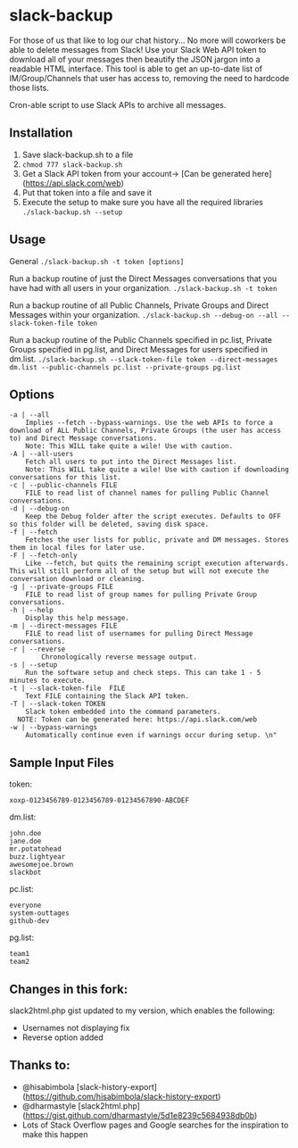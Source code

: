 # slack-backup
For those of us that like to log our chat history... No more will coworkers be able to delete messages from Slack! Use your Slack Web API token to download all of your messages then beautify the JSON jargon into a readable HTML interface. This tool is able to get an up-to-date list of IM/Group/Channels that user has access to, removing the need to hardcode those lists.

Cron-able script to use Slack APIs to archive all messages. 

## Installation
1. Save slack-backup.sh to a file
2. `chmod 777 slack-backup.sh`
3. Get a Slack API token from your account-> [Can be generated here] (https://api.slack.com/web)
4. Put that token into a file and save it
5. Execute the setup to make sure you have all the required libraries `./slack-backup.sh --setup`

## Usage
General  `./slack-backup.sh -t token [options]`

Run a backup routine of just the Direct Messages conversations that you have had with all users in your organization.
`./slack-backup.sh -t token`

Run a backup routine of all Public Channels, Private Groups and Direct Messages within your organization.
`./slack-backup.sh --debug-on --all --slack-token-file token`

Run a backup routine of the Public Channels specified in pc.list, Private Groups specified in pg.list, and Direct Messages for users specified in dm.list.
`./slack-backup.sh --slack-token-file token --direct-messages dm.list --public-channels pc.list --private-groups pg.list`

## Options
```
-a | --all
	Implies --fetch --bypass-warnings. Use the web APIs to force a download of ALL Public Channels, Private Groups (the user has access to) and Direct Message conversations.
	Note: This WILL take quite a wile! Use with caution.
-A | --all-users	
	Fetch all users to put into the Direct Messages list.
	Note: This WILL take quite a wile! Use with caution if downloading conversations for this list.
-c | --public-channels FILE 
	FILE to read list of channel names for pulling Public Channel conversations.
-d | --debug-on
	Keep the Debug folder after the script executes. Defaults to OFF so this folder will be deleted, saving disk space.
-f | --fetch
	Fetches the user lists for public, private and DM messages. Stores them in local files for later use. 
-F | --fetch-only
	Like --fetch, but quits the remaining script execution afterwards. This will still perform all of the setup but will not execute the conversation download or cleaning.
-g | --private-groups FILE 
	FILE to read list of group names for pulling Private Group conversations. 
-h | --help 
	Display this help message. 
-m | --direct-messages FILE 
	FILE to read list of usernames for pulling Direct Message conversations.
-r | --reverse 
		Chronologically reverse message output.
-s | --setup 
	Run the software setup and check steps. This can take 1 - 5 minutes to execute.
-t | --slack-token-file  FILE
	Text FILE containing the Slack API token. 
-T | --slack-token TOKEN 
	Slack token embedded into the command parameters.
  NOTE: Token can be generated here: https://api.slack.com/web 
-w | --bypass-warnings 
	Automatically continue even if warnings occur during setup. \n"
```

## Sample Input Files
token:
```
xoxp-0123456789-0123456789-01234567890-ABCDEF
```
dm.list:
```
john.doe
jane.doe
mr.potatohead
buzz.lightyear
awesomejoe.brown
slackbot
```
pc.list:
```
everyone
system-outtages
github-dev
```
pg.list:
```
team1
team2
```

## Changes in this fork:
slack2html.php gist updated to my version, which enables the following:
 - Usernames not displaying fix
 - Reverse option added

## Thanks to: 
- @hisabimbola [slack-history-export] (https://github.com/hisabimbola/slack-history-export)
- @dharmastyle [slack2html.php] (https://gist.github.com/dharmastyle/5d1e8239c5684938db0b)
- Lots of Stack Overflow pages and Google searches for the inspiration to make this happen

